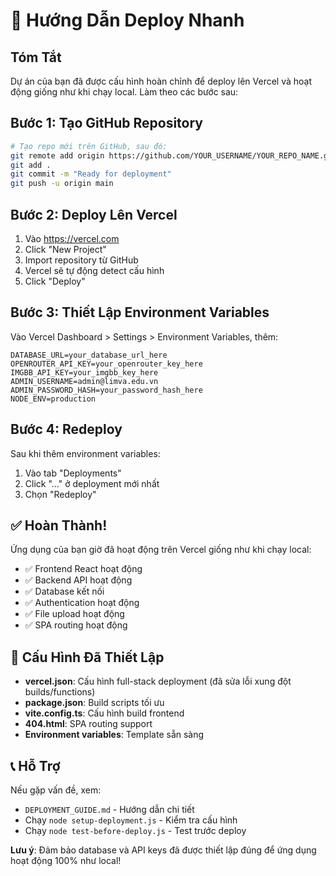 # 🚀 Hướng Dẫn Deploy Nhanh

## Tóm Tắt
Dự án của bạn đã được cấu hình hoàn chỉnh để deploy lên Vercel và hoạt động giống như khi chạy local. Làm theo các bước sau:

## Bước 1: Tạo GitHub Repository

```bash
# Tạo repo mới trên GitHub, sau đó:
git remote add origin https://github.com/YOUR_USERNAME/YOUR_REPO_NAME.git
git add .
git commit -m "Ready for deployment"
git push -u origin main
```

## Bước 2: Deploy Lên Vercel

1. Vào https://vercel.com
2. Click "New Project"
3. Import repository từ GitHub
4. Vercel sẽ tự động detect cấu hình
5. Click "Deploy"

## Bước 3: Thiết Lập Environment Variables

Vào Vercel Dashboard > Settings > Environment Variables, thêm:

```
DATABASE_URL=your_database_url_here
OPENROUTER_API_KEY=your_openrouter_key_here
IMGBB_API_KEY=your_imgbb_key_here
ADMIN_USERNAME=admin@limva.edu.vn
ADMIN_PASSWORD_HASH=your_password_hash_here
NODE_ENV=production
```

## Bước 4: Redeploy

Sau khi thêm environment variables:
1. Vào tab "Deployments"
2. Click "..." ở deployment mới nhất
3. Chọn "Redeploy"

## ✅ Hoàn Thành!

Ứng dụng của bạn giờ đã hoạt động trên Vercel giống như khi chạy local:
- ✅ Frontend React hoạt động
- ✅ Backend API hoạt động
- ✅ Database kết nối
- ✅ Authentication hoạt động
- ✅ File upload hoạt động
- ✅ SPA routing hoạt động

## 🔧 Cấu Hình Đã Thiết Lập

- **vercel.json**: Cấu hình full-stack deployment (đã sửa lỗi xung đột builds/functions)
- **package.json**: Build scripts tối ưu
- **vite.config.ts**: Cấu hình build frontend
- **404.html**: SPA routing support
- **Environment variables**: Template sẵn sàng

## 📞 Hỗ Trợ

Nếu gặp vấn đề, xem:
- `DEPLOYMENT_GUIDE.md` - Hướng dẫn chi tiết
- Chạy `node setup-deployment.js` - Kiểm tra cấu hình
- Chạy `node test-before-deploy.js` - Test trước deploy

**Lưu ý**: Đảm bảo database và API keys đã được thiết lập đúng để ứng dụng hoạt động 100% như local!